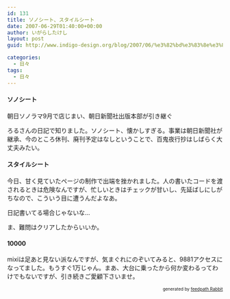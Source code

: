 ```yaml
---
id: 131
title: ソノシート、スタイルシート
date: 2007-06-29T01:40:00+00:00
author: いがらしたけし
layout: post
guid: http://www.indigo-design.org/blog/2007/06/%e3%82%bd%e3%83%8e%e3%82%b7%e3%83%bc%e3%83%88%e3%80%81%e3%82%b9%e3%82%bf%e3%82%a4%e3%83%ab%e3%82%b7%e3%83%bc%e3%83%88/

categories:
  - 日々
tags:
  - 日々
---
```

#### ソノシート

朝日ソノラマ9月で店じまい、朝日新聞社出版本部が引き継ぐ

ろるさんの日記で知りました。ソノシート、懐かしすぎる。事業は朝日新聞社が継承、今のところ休刊、廃刊予定はなしということで、百鬼夜行抄はしばらく大丈夫みたい。

#### スタイルシート

今日、甘く見ていたページの制作で出端を挫かれました。人の書いたコードを渡されるときは危険なんですが、忙しいときはチェックが甘いし、先延ばしにしがちなので、こういう目に遭うんだよなあ。

日記書いてる場合じゃないな…

ま、難問はクリアしたからいいか。

#### 10000

mixiは足あと見ない派なんですが、気まぐれにのぞいてみると、9881アクセスになってました。もうすぐ1万じゃん。まあ、大台に乗ったから何か変わるってわけでもないですが、引き続きご愛顧下さいませ。

<!--feedpath info start-->

<div style="text-align: right;font-size: 10px">
  &nbsp;&nbsp;<span>generated by <a href="http://feedpath.jp" title="feedpath Rabbit" target="_blank">feedpath Rabbit</a></span>
</div>

<!--feedpath info end-->
